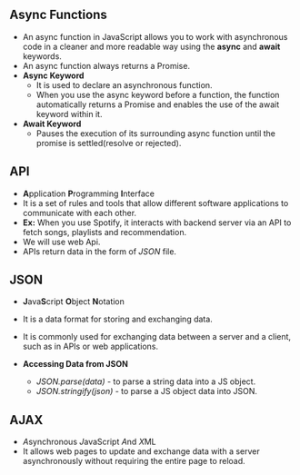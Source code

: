 ## Async Functions
- An async function in JavaScript allows you to work with asynchronous code in a cleaner and more readable way using the **async** and **await** keywords.
- An async function always returns a Promise.
- **Async Keyword**
    - It is used to declare an asynchronous function.
    - When you use the async keyword before a function, the function automatically returns a Promise and enables the use of the await keyword within it.
- **Await Keyword**
    - Pauses the execution of its surrounding async function until the promise is settled(resolve or rejected).

## API
- **A**pplication **P**rogramming **I**nterface
- It is a set of rules and tools that allow different software applications to communicate with each other.
- **Ex:** When you use Spotify, it interacts with backend server via an API to fetch songs, playlists and recommendation.
- We will use web Api.
- APIs return data in the form of *JSON* file.

## JSON
- **J**ava**S**cript **O**bject **N**otation
- It is a data format for storing and exchanging data.
- It is commonly used for exchanging data between a server and a client, such as in APIs or web applications.

- **Accessing Data from JSON**
    - *JSON.parse(data)* - to parse a string data into a JS object.
    - *JSON.stringify(json)* - to parse a JS object data into JSON.

## AJAX
- *A*synchronous *J*avaScript *A*nd *X*ML
- It allows web pages to update and exchange data with a server asynchronously without requiring the entire page to reload.
